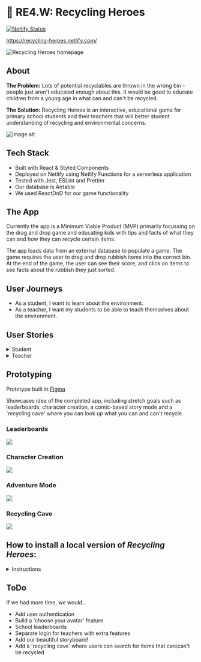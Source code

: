 # :seedling: RE4.W: Recycling Heroes 

[![Netlify Status](https://api.netlify.com/api/v1/badges/0a4736b3-c0be-4efe-9b3f-4810feb0b204/deploy-status)](https://app.netlify.com/sites/recycling-heroes/deploys)


https://recycling-heroes.netlify.com/

![Recycling Heroes homepage](https://i.imgur.com/7Fw07Pzl.png)

## About

**The Problem:** Lots of potential recyclables are thrown in the wrong bin - people just aren't educated enough about this. It would be good to educate children from a young age in what can and can't be recycled. 

**The Solution:** Recycling Heroes is an interactive, educational game for primary school students and their teachers that will better student understanding of recycling and environmental concerns.

![image alt](https://media.giphy.com/media/1YctWh7oIsZPkTXMw2/giphy.gif)


## Tech Stack

* Built with React & Styled Components
* Deployed on Netlify using Netlify Functions for a serverless application
* Tested with Jest, ESLint and Prettier 
* Our database is Airtable
* We used ReactDnD for our game functionality

## The App

Currently the app is a Minimum Viable Product (MVP) primarily focussing on the drag and drop game and educating kids with tips and facts of what they can and how they can recycle certain items.

The app loads data from an external database to populate a game. The game requires the user to drag and drop rubbish items into the correct bin. At the end of the game, the user can see their score, and click on items to see facts about the rubbish they just sorted.


## User Journeys

* As a student, I want to learn about the environment.
* As a teacher, I want my students to be able to teach themselves about the environment.

## User Stories
<details>
<summary> Student </summary>

 - [ ] I want to be able to search for different products in order to understand if they are recyclable

- [x] I want to know if a product is recyclable through playing a game

- [x] I want to be able to find out additional information about the product through playing a game

- [x] I want to see a fact that I can understand & visualise

- [x] I would like to have visual aids to help me understand the information

- [x] I want to get scores for answering questions correctly

- [ ] I would like to be able to contribute my score to our overall class score

- [ ] I want to be able to have the same categories shown to me multiple times in order to help me remember them (frequency of 8)

- [ ] I would like to have an introduction to what recycling is, and what happens to waste when things are not recycled

#### Stretch Goals 

- [ ] I would like learn about how much water goes into making different types of food

- [ ] I would like to learn about wider environmental issues outside of recycling


</details>

<details>
<summary> Teacher </summary>

- [x] I want my students to be able to play the game by themselves

- [ ] I want my students to login to the app with their name / pin / password

- [ ] I want to be able to register my class in order to keep track of our score

- [ ] I want my students to be able to use the app at different times and results tracked

- [x] I want the students to be able to easily follow the app / story line without supervision

- [ ] I want to be able to have an overview of all the questions and answers 

#### Stretch Goals

- [ ] I would like to be able to see the scores / time of use the students have on the app


</details>


## Prototyping

Prototype built in [Figma](https://www.figma.com/file/IV6lJc5K9AlAhFYehxRk11c0/RE4.W?node-id=5%3A116)

Showcases idea of the completed app, including stretch goals such as leaderboards, character creation, a comic-based story mode and a 'recycling cave' where you can look up what you can and can't recycle.


### Leaderboards
![](https://i.imgur.com/g2g9Sm0.png)

### Character Creation
![](https://i.imgur.com/vwaewGi.png)

### Adventure Mode
![](https://i.imgur.com/9lSmevO.png)

### Recycling Cave
![](https://i.imgur.com/JiNKrl4.png)

## How to install a local version of *Recycling Heroes*:

<details>
<summary> Instructions </summary>
1. Clone this repo onto your local machine  

```git clone https://github.com/FAC-Sixteen/RE4.W.git```

2. Install dependencies 

```npm i```

3. Start local server

``` netlify dev ```

4. Open your browser to: 

*https://localhost:8888*

:heavy_plus_sign: See our test results

``` npm devTest ```

The app does require environment variables to run using the Airtable API key.

</details>

## ToDo

If we had more time, we would...
* Add user authentication
* Build a 'choose your avatar' feature
* School leaderboards
* Separate login for teachers with extra features
* Add our beautiful storyboard!
* Add a 'recycling cave' where users can search for items that can\can't be recycled
